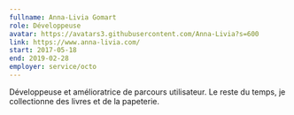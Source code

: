```yaml
---
fullname: Anna-Livia Gomart
role: Développeuse
avatar: https://avatars3.githubusercontent.com/Anna-Livia?s=600
link: https://www.anna-livia.com/
start: 2017-05-18
end: 2019-02-28
employer: service/octo
---
```


Développeuse et amélioratrice de parcours utilisateur. Le reste du temps, je collectionne des livres et de la papeterie.
